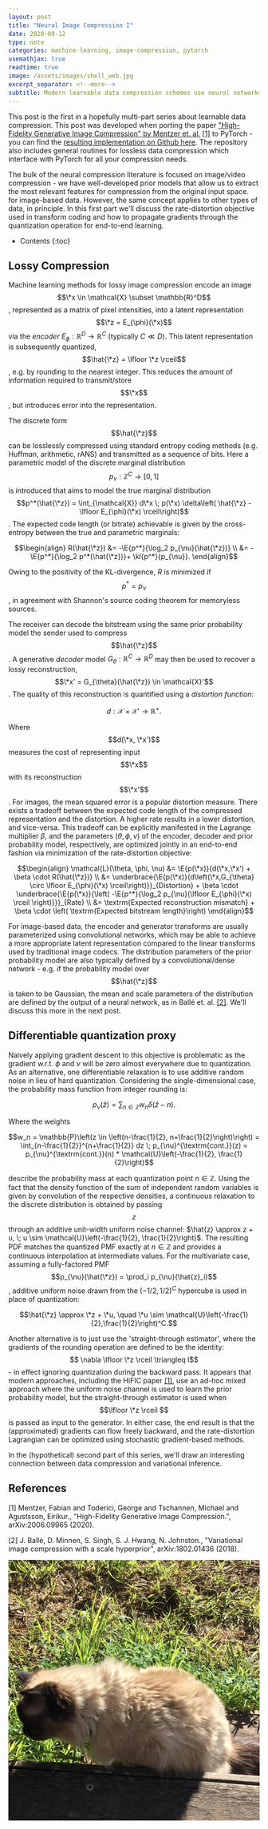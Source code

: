 ```yaml
---
layout: post
title: "Neural Image Compression I"
date: 2020-09-12
type: note
categories: machine-learning, image-compression, pytorch
usemathjax: true
readtime: true
image: /assets/images/shell_web.jpg
excerpt_separator: <!--more-->
subtitle: Modern learnable data compression schemes use neural networks to define the transforms used in transform coding. We illustrate the basic idea behind learnable lossy compression and look at one possible continuous relaxation to quantization, required for entropy coding. 
---
```


This post is the first in a hopefully multi-part series about learnable data compression.<!--more--> This post was developed when porting the paper ["High-Fidelity Generative Image Compression" by Mentzer et. al.](https://hific.github.io/) [[1]](#1) to PyTorch - you can find the [resulting implementation on Github here](https://github.com/Justin-Tan/high-fidelity-generative-compression). The repository also includes general routines for lossless data compression which interface with PyTorch for all your compression needs.

The bulk of the neural compression literature is focused on image/video compression - we have well-developed prior models that allow us to extract the most relevant features for compression from the original input space. for image-based data. However, the same concept applies to other types of data, in principle. In this first part we'll discuss the rate-distortion objective used in transform coding and how to propagate gradients through the quantization operation for end-to-end learning.

* Contents
{:toc}

## Lossy Compression

Machine learning methods for lossy image compression encode an image $$\*x \in \mathcal{X} \subset \mathbb{R}^D$$, represented as a matrix of pixel intensities, into a latent representation $$\*z = E_{\phi}(\*x)$$ via the _encoder_ $E_{\phi}: \mathbb{R}^D \rightarrow \mathbb{R}^C$ (typically $C \ll D$). This latent representation is subsequently quantized, $$\hat{\*z} = \lfloor \*z \rceil$$, e.g. by rounding to the nearest integer. This reduces the amount of information required to transmit/store $$\*x$$, but introduces error into the representation.

The discrete form $$\hat{\*z}$$ can be losslessly compressed using standard entropy coding methods (e.g. Huffman, arithmetic, rANS) and transmitted as a sequence of bits. Here a parametric model of the discrete marginal distribution $$p_{\nu}: \mathbb{Z}^C \rightarrow [0,1]$$ is introduced that aims to model the true marginal distribution $$p^*(\hat{\*z}) = \int_{\mathcal{X}} d\*x \; p(\*x) \delta\left( \hat{\*z} - \lfloor E_{\phi}(\*x) \rceil\right)$$. The expected code length (or bitrate) achievable is given by the cross-entropy between the true and parametric marginals:

$$\begin{align}
R(\hat{\*z}) &= -\E{p^*}{\log_2 p_{\nu}(\hat{\*z})} \\
&= -\E{p^*}{\log_2 p^*(\hat{\*z})}+ \kl{p^*}{p_{\nu}}.
\end{align}$$

Owing to the positivity of the KL-divergence, $R$ is minimized if $$p^* = p_{\nu}$$, in agreement with Shannon's source coding theorem for memoryless sources.

The receiver can decode the bitstream using the same prior probability model the sender used to compress $$\hat{\*z}$$. A generative _decoder_ model $G_{\theta}: \mathbb{R}^C \rightarrow \mathbb{R}^D$ may then be used to recover a lossy reconstruction, $$\*x' = G_{\theta}(\hat{\*z}) \in \mathcal{X}'$$. The quality of this reconstruction is quantified using a _distortion function_:

$$ d: \mathcal{X} \times \mathcal{X}' \rightarrow \mathbb{R}^+. $$

Where $$d(\*x, \*x')$$ measures the cost of representing input $$\*x$$ with its reconstruction $$\*x'$$. For images, the mean squared error is a popular distortion measure. There exists a tradeoff between the expected code length of the compressed representation and the distortion. A higher rate results in a lower distortion, and vice-versa. This tradeoff can be explicitly manifested in the Lagrange multiplier $\beta$, and the parameters $(\theta, \phi, \nu)$ of the encoder, decoder and prior probability model, respectively, are optimized jointly in an end-to-end fashion via minimization of the rate-distortion objective:

$$\begin{align}
\mathcal{L}(\theta, \phi, \nu) &= \E{p(\*x)}{d(\*x,\*x') + \beta \cdot R(\hat{\*z})} \\
&= \underbrace{\E{p(\*x)}{d\left(\*x,G_{\theta} \circ  \lfloor E_{\phi}(\*x) \rceil\right)}}_{Distortion} + \beta \cdot \underbrace{\E{p(\*x)}{\left( -\E{p^*}{\log_2 p_{\nu}(\lfloor E_{\phi}(\*x) \rceil \right)}}}_{Rate} \\
&= \textrm{Expected reconstruction mismatch} + \beta \cdot \left( \textrm{Expected bitstream length}\right)
\end{align}$$

For image-based data, the encoder and generator transforms are usually parameterized using convolutional networks, which may be able to achieve a more appropriate latent representation compared to the linear transforms used by traditional image codecs. The distribution parameters of the prior probability model are also typically defined by a convolutional/dense network - e.g. if the probability model over $$\hat{\*z}$$ is taken to be Gaussian, the mean and scale parameters of the distribution are defined by the output of a neural network, as in Ballé et. al. [[2]](#2). We'll discuss this more in the next post.

## Differentiable quantization proxy

Naively applying gradient descent to this objective is problematic as the gradient w.r.t. $\phi$ and $\nu$ will be zero almost everywhere due to quantization. As an alternative, one differentiable relaxation is to use additive random noise in lieu of hard quantization. Considering the single-dimensional case, the probability mass function from integer rounding is:

$$ p_{\nu}(\hat{z}) = \sum_{n \in \mathbb{Z}} w_n \delta(\hat{z} - n). $$

Where the weights

$$w_n = \mathbb{P}\left(z \in \left(n-\frac{1}{2}, n+\frac{1}{2}\right)\right) = \int_{n-\frac{1}{2}}^{n+\frac{1}{2}} dz \; p_{\nu}^{\textrm{cont.}}(z) = p_{\nu}^{\textrm{cont.}}(n) * \mathcal{U}\left(-\frac{1}{2}, \frac{1}{2}\right)$$

describe the probability mass at each quantization point $n \in \mathbb{Z}$. Using the fact that the density function of the sum of independent random variables is given by convolution of the respective densities, a continuous relaxation to the discrete distribution is obtained by passing $$z$$ through an additive unit-width uniform noise channel: $\hat{z} \approx z + u, \; u \sim \mathcal{U}\left(-\frac{1}{2}, \frac{1}{2}\right)$. The resulting PDF matches the quantized PMF exactly at $n \in \mathbb{Z}$ and provides a continuous interpolation at intermediate values. For the multivariate case, assuming a fully-factored PMF $$p_{\nu}(\hat{\*z}) = \prod_i p_{\nu}(\hat{z}_i)$$, additive uniform noise drawn from the $(-1/2,1/2)^C$ hypercube is used in place of quantization:

$$\hat{\*z} \approx \*z + \*u, \quad \*u \sim \mathcal{U}\left(-\frac{1}{2},\frac{1}{2}\right)^C.$$

Another alternative is to just use the 'straight-through estimator', where the gradients of the rounding operation are defined to be the identity: $$ \nabla \lfloor \*z \rceil \triangleq I$$ - in effect ignoring quantization during the backward pass. It appears that modern approaches, including the HiFIC paper [[1]](#1), use an ad-hoc mixed approach where the uniform noise channel is used to learn the prior probability model, but the straight-through estimator is used when $$\lfloor \*z \rceil $$ is passed as input to the generator. In either case, the end result is that the (approximated) gradients can flow freely backward, and the rate-distortion Lagrangian can be optimized using stochastic gradient-based methods.

In the (hypothetical) second part of this series, we'll draw an interesting connection between data compression and variational inference.

## References

<a id="1">[1]</a> 
Mentzer, Fabian and Toderici, George and Tschannen, Michael and Agustsson, Eirikur.,
"High-Fidelity Generative Image Compression.",
arXiv:2006.09965 (2020).

<a id="2">[2]</a> 
J. Ballé, D. Minnen, S. Singh, S. J. Hwang, N. Johnston.,
"Variational image compression with a scale hyperprior",
arXiv:1802.01436 (2018).

![grass](/assets/images/grass_again.jpg)
